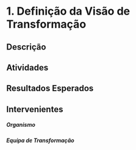 ﻿# 1. Definição da Visão de Transformação

## Descrição

## Atividades


## Resultados Esperados

## Intervenientes
##### Organismo

##### Equipa de Transformação
